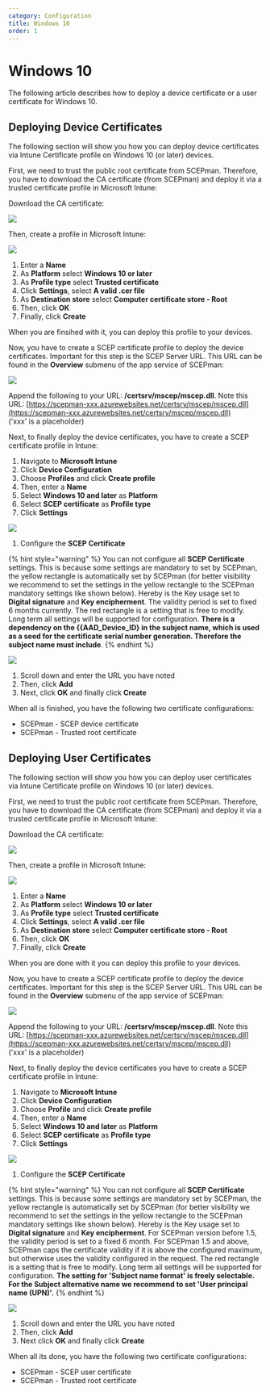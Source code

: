 ```yaml
---
category: Configuration
title: Windows 10
order: 1
---
```


# Windows 10

The following article describes how to deploy a device certificate or a user certificate for Windows 10.

## Deploying Device Certificates

The following section will show you how you can deploy device certificates via Intune Certificate profile on Windows 10 \(or later\) devices.

First, we need to trust the public root certificate from SCEPman. Therefore, you have to download the CA certificate \(from SCEPman\) and deploy it via a trusted certificate profile in Microsoft Intune:

Download the CA certificate:

![](../.gitbook/assets/scepman24%20%281%29%20%287%29%20%285%29.png)

Then, create a profile in Microsoft Intune:

![](../.gitbook/assets/scepman26.png)

1. Enter a **Name**
2. As **Platform** select **Windows 10 or later**
3. As **Profile type** select **Trusted certificate**
4. Click **Settings**, select **A valid .cer file**
5. As **Destination store** select **Computer certificate store - Root**
6. Then, click **OK**
7. Finally, click **Create**

When you are finsihed with it, you can deploy this profile to your devices.

Now, you have to create a SCEP certificate profile to deploy the device certificates. Important for this step is the SCEP Server URL. This URL can be found in the **Overview** submenu of the app service of SCEPman:

![](../.gitbook/assets/scepman27%20%282%29%20%282%29.png)

Append the following to your URL: **/certsrv/mscep/mscep.dll**. Note this URL: [https://scepman-xxx.azurewebsites.net/certsrv/mscep/mscep.dll](https://scepman-xxx.azurewebsites.net/certsrv/mscep/mscep.dll)  
\('xxx' is a placeholder\)

Next, to finally deploy the device certificates, you have to create a SCEP certificate profile in Intune:

1. Navigate to **Microsoft Intune**
2. Click **Device Configuration**
3. Choose **Profiles** and click **Create profile**
4. Then, enter a **Name**
5. Select **Windows 10 and later** as **Platform**
6. Select **SCEP certificate** as **Profile type**
7. Click **Settings**

![](../.gitbook/assets/scepman28.png)

1. Configure the **SCEP Certificate**

{% hint style="warning" %}
You can not configure all **SCEP Certificate** settings. This is because some settings are mandatory to set by SCEPman, the yellow rectangle is automatically set by SCEPman \(for better visibility we recommend to set the settings in the yellow rectangle to the SCEPman mandatory settings like shown below\). Hereby is the Key usage set to **Digital signature** and **Key encipherment**. The validity period is set to fixed 6 months currently. The red rectangle is a setting that is free to modify. Long term all settings will be supported for configuration. **There is a dependency on the {{AAD\_Device\_ID} in the subject name, which is used as a seed for the certificate serial number generation. Therefore the subject name must include**.
{% endhint %}

![](../.gitbook/assets/scepman29%20%281%29.png)

1. Scroll down and enter the URL you have noted
2. Then, click **Add**
3. Next, click **OK** and finally click **Create**

When all is finished, you have the following two certificate configurations:

* SCEPman - SCEP device certificate
* SCEPman - Trusted root certificate

## Deploying User Certificates

The following section will show you how you can deploy user certificates via Intune Certificate profile on Windows 10 \(or later\) devices.

First, we need to trust the public root certificate from SCEPman. Therefore, you have to download the CA certificate \(from SCEPman\) and deploy it via a trusted certificate profile in Microsoft Intune:

Download the CA certificate:

![](../.gitbook/assets/scepman24%20%281%29%20%287%29%20%282%29.png)

Then, create a profile in Microsoft Intune:

![](../.gitbook/assets/scepman26%20%281%29.png)

1. Enter a **Name**
2. As **Platform** select **Windows 10 or later**
3. As **Profile type** select **Trusted certificate**
4. Click **Settings**, select **A valid .cer file**
5. As **Destination store** select **Computer certificate store - Root**
6. Then, click **OK**
7. Finally, click **Create**

When you are done with it you can deploy this profile to your devices.

Now, you have to create a SCEP certificate profile to deploy the device certificates. Important for this step is the SCEP Server URL. This URL can be found in the **Overview** submenu of the app service of SCEPman:

![](../.gitbook/assets/scepman27%20%282%29%20%286%29.png)

Append the following to your URL: **/certsrv/mscep/mscep.dll**. Note this URL: [https://scepman-xxx.azurewebsites.net/certsrv/mscep/mscep.dll](https://scepman-xxx.azurewebsites.net/certsrv/mscep/mscep.dll)  
\('xxx' is a placeholder\)

Next, to finally deploy the device certificates you have to create a SCEP certificate profile in Intune:

1. Navigate to **Microsoft Intune**
2. Click **Device Configuration**
3. Choose **Profile** and click **Create profile**
4. Then, enter a **Name**
5. Select **Windows 10 and later** as **Platform**
6. Select **SCEP certificate** as **Profile type**
7. Click **Settings**

![](../.gitbook/assets/scepman_user_w10_1%20%281%29.png)

1. Configure the **SCEP Certificate**

{% hint style="warning" %}
You can not configure all **SCEP Certificate** settings. This is because some settings are mandatory set by SCEPman, the yellow rectangle is automatically set by SCEPman \(for better visibility we recommend to set the settings in the yellow rectangle to the SCEPman mandatory settings like shown below\). Hereby is the Key usage set to **Digital signature** and **Key encipherment**. For SCEPman version before 1.5, the validity period is set to a fixed 6 month. For SCEPman 1.5 and above, SCEPman caps the certificate validity if it is above the configured maximum, but otherwise uses the validity configured in the request. The red rectangle is a setting that is free to modify. Long term all settings will be supported for configuration. **The setting for 'Subject name format' is freely selectable. For the Subject alternative name we recommend to set 'User principal name \(UPN\)'.**
{% endhint %}

![](../.gitbook/assets/scepman_user_w10_2%20%281%29.png)

1. Scroll down and enter the URL you have noted
2. Then, click **Add**
3. Next click **OK** and finally click **Create**

When all its done, you have the following two certificate configurations:

* SCEPman - SCEP user certificate
* SCEPman - Trusted root certificate

